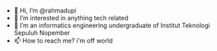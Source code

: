 #

- 👋 Hi, I’m @rahmadupi
- 👀 I’m interested in anything tech related
- 🌱 I’m an informatics engineering undergraduate of Institut Teknologi Sepuluh Nopember
- 📫 How to reach me? i'm off world

<!---
rahmadupi/rahmadupi is a ✨ special ✨ repository because its `README.md` (this file) appears on your GitHub profile.
You can click the Preview link to take a look at your changes.
--->
